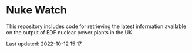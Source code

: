 # Nuke Watch

This repository includes code for retrieving the latest information available on the output of EDF nuclear power plants in the UK.

Last updated: 2022-10-12 15:17